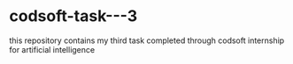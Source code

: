 # codsoft-task---3
this repository contains my third task completed through codsoft internship for artificial intelligence
